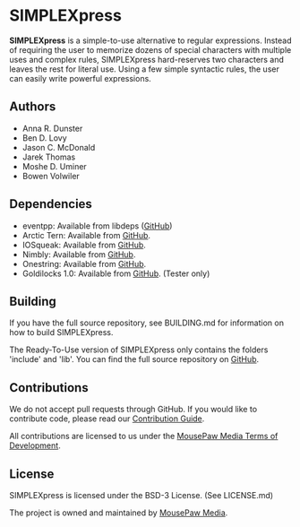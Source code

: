 # SIMPLEXpress

**SIMPLEXpress** is a simple-to-use alternative to regular expressions.
Instead of requiring the user to memorize dozens of special characters with
multiple uses and complex rules, SIMPLEXpress hard-reserves two characters
and leaves the rest for literal use. Using a few simple syntactic rules,
the user can easily write powerful expressions.

## Authors

- Anna R. Dunster
- Ben D. Lovy
- Jason C. McDonald
- Jarek Thomas
- Moshe D. Uminer
- Bowen Volwiler

## Dependencies

- eventpp: Available from libdeps ([GitHub][6])
- Arctic Tern: Available from [GitHub][7].
- IOSqueak: Available from [GitHub][8].
- Nimbly: Available from [GitHub][9].
- Onestring: Available from [GitHub][10].
- Goldilocks 1.0: Available from [GitHub][11]. (Tester only)

## Building

If you have the full source repository, see BUILDING.md for information
on how to build SIMPLEXpress.

The Ready-To-Use version of SIMPLEXpress only contains the folders 'include'
and 'lib'. You can find the full source repository on [GitHub][5].

## Contributions

We do not accept pull requests through GitHub.
If you would like to contribute code, please read our
[Contribution Guide][3].

All contributions are licensed to us under the
[MousePaw Media Terms of Development][4].

## License

SIMPLEXpress is licensed under the BSD-3 License. (See LICENSE.md)

The project is owned and maintained by [MousePaw Media][2].

[1]: https://www.mousepawmedia.com/simplexpress
[2]: https://www.mousepawmedia.com/
[3]: https://www.mousepawmedia.com/developers/contributing
[4]: https://www.mousepawmedia.com/termsofdevelopment
[5]: https://github.com/mousepawmedia/simplexpress
[6]: https://github.com/mousepawmedia/libdeps
[7]: https://github.com/mousepawmedia/arctic-tern
[8]: https://github.com/mousepawmedia/iosqueak
[9]: https://github.com/mousepawmedia/nimbly
[10]: https://github.com/mousepawmedia/onestring
[11]: https://github.com/mousepawmedia/goldilocks/tree/stable
